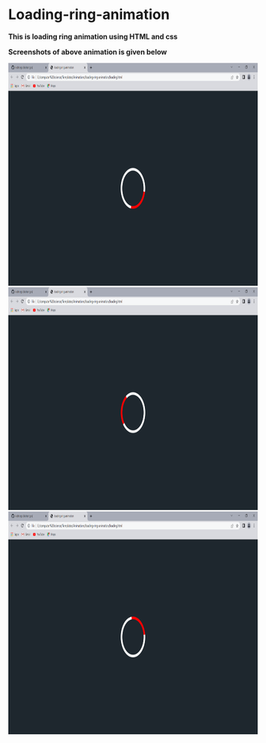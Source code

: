 # Loading-ring-animation
**This is loading ring animation using HTML and css**

**Screenshots of above animation is given below**

<img src="img/rotate1.png" width=600 height=450>

<img src="img/rotate2.png" width=600 height=450>

<img src="img/rotate3.png" width=600 height=450>
